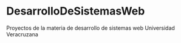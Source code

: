 # DesarrolloDeSistemasWeb
Proyectos de la materia de desarrollo de sistemas web Universidad Veracruzana
